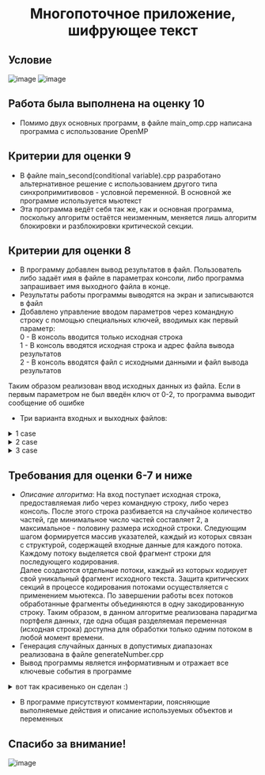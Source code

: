 <h1 align = 'center'>Многопоточное приложение, шифрующее текст</h1>

## Условие
![image](https://github.com/nikitaptl/works_ACS/assets/145208333/aab27787-0555-4d6e-aa47-21fa89e0df9c)
![image](https://github.com/nikitaptl/works_ACS/assets/145208333/48d726ff-843b-45cd-9e60-349eea3e6c2f)

## Работа была выполнена на оценку 10
- Помимо двух основных программ, в файле main_omp.cpp написана программа с использование OpenMP

## Критерии для оценки 9
- В файле main_second(conditional variable).cpp разработано альтернативное решение с использованием другого типа синхропримитивовов - условной переменной. В основной же программе используется мьютекст
- Эта программа ведёт себя так же, как и основная программа, поскольку алгоритм остаётся неизменным, меняется лишь алгоритм блокировки и разблокировки критической секции.

## Критерии для оценки 8
- В программу добавлен вывод результатов в файл. Пользователь либо задаёт имя в файле в параметрах консоли, либо программа запрашивает имя выходного файла в конце.
- Результаты работы программы выводятся на экран и записываются в файл
- Добавлено управление вводом параметров через командную строку с помощью специальных ключей, вводимых как первый параметр:  
0 - В консоль вводится только исходная строка  
1 - В консоль вводятся исходная строка и адрес файла вывода результатов  
2 - В консоль вводятся файл с исходными данными и файл вывода результатов
  
Таким образом реализован ввод исходных данных из файла. Если в первым параметром не был введён ключ от 0-2, то программа выводит сообщение об ошибке
- Три варианта входных и выходных файлов: 
<details>
  <summary>1 case</summary>
    
![image](https://github.com/nikitaptl/works_ACS/assets/145208333/d25a158a-3e5e-4006-8996-b1732c51d96e)


![image](https://github.com/nikitaptl/works_ACS/assets/145208333/0ddc1514-b794-4e00-80f4-6da66832c3c9)

</details>

<details>
  <summary>2 case</summary>
    
![image](https://github.com/nikitaptl/works_ACS/assets/145208333/6bd29048-66bb-4ef6-a24e-cfd9f6fde4d6)

![image](https://github.com/nikitaptl/works_ACS/assets/145208333/0b0902b1-dec8-4087-82d6-2b4ad6a0a8d8)


</details>

<details>
  <summary>3 case</summary>
    
  ![image](https://github.com/nikitaptl/works_ACS/assets/145208333/71c45477-b42e-4d1c-af97-3f487f9bf805)

  ![image](https://github.com/nikitaptl/works_ACS/assets/145208333/7fedb363-f183-4971-8924-1ef41d01be8a)

  
  ![image](https://github.com/nikitaptl/works_ACS/assets/145208333/8d27f9f9-3894-4d7c-9062-189f32ee2a09)
 дел

</details>



## Требования для оценки 6-7 и ниже
- *Описание алгоритма*: На вход поступает исходная строка, предоставляемая либо через командную строку, либо через консоль. После этого строка разбивается на случайное количество частей, где минимальное число частей составляет 2, а максимальное - половину размера исходной строки. Следующим шагом формируется массив указателей, каждый из которых связан с структурой, содержащей входные данные для каждого потока. Каждому потоку выделяется свой фрагмент строки для последующего кодирования.  
Далее создаются отдельные потоки, каждый из которых кодирует свой уникальный фрагмент исходного текста. Защита критических секций в процессе кодирования потоками осуществляется с применением мьютекса. По завершении работы всех потоков обработанные фрагменты объединяются в одну закодированную строку. Таким образом, в данном алгоритме реализована парадигма портфеля данных, где одна общая разделяемая переменная (исходная строка) доступна для обработки только одним потоком в любой момент времени.
- Генерация случайных данных в допустимых диапазонах реализована в файле generateNumber.cpp
- Вывод программы является информативным и отражает все ключевые события в программе
<details>
  <summary>вот так красивенько он сделан :) </summary>

![image](https://github.com/nikitaptl/works_ACS/assets/145208333/5802caae-9f6d-40dc-af89-2b2dcac18c60)


</details>
 
- В программе присутствуют комментарии, поясняющие выполняемые действия и описание используемых объектов и переменных    

## Спасибо за внимание!  
![image](https://github.com/nikitaptl/works_ACS/assets/145208333/f503bddc-180e-4d32-945a-fb85525b1ed5)
